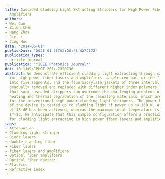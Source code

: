 ```yaml
---
title: Cascaded Cladding Light Extracting Strippers for High Power Fiber Lasers and
  Amplifiers
authors:
- Wei Guo
- Zilun Chen
- Hang Zhou
- Jie Li
- Jing Hou
date: '2014-06-01'
publishDate: '2025-01-03T02:26:46.027267Z'
publication_types:
- article-journal
publication: '*IEEE Photonics Journal*'
doi: 10.1109/JPHOT.2014.2320736
abstract: We demonstrate efficient cladding light extracting through cascaded strippers
  for high-power fiber lasers and amplifiers. A selected part of the fiber is divided
  into five segments, and the fluoroacrylate jackets of three interval segments are
  gradually removed and replaced with different higher index polymers. It is shown
  that such cascaded strippers can overcome the challenging problems of localized
  heating and thermal degradation of the recoating materials, which are limiting factors
  for the conventional high power cladding light strippers. The power-handling capability
  of the device is tested up to cladding light of power up to 150 W. A high attenuation
  of 18 dB has been achieved, whereas the maximum local temperature is less than 64
  $^∘$C. We anticipate that this simple configuration offers a practical solution
  for cladding light extracting in high power fiber lasers and amplifiers.
tags:
- Attenuation
- Cladding light stripper
- Diode lasers
- double-cladding fiber
- Fiber lasers
- fiber lasers and amplifiers
- Optical fiber amplifiers
- Optical fiber devices
- Plastics
- Refractive index
---
```

